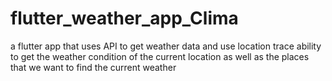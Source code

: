 # flutter_weather_app_Clima
a flutter app that uses API to get weather data and use location trace ability to get the weather condition of the current location as well as the places that we want to find the current weather 
